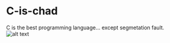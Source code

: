 # C-is-chad
C is the best programming language... except segmetation fault. \
![alt text]([https://gitlab.com/uploads/-/system/project/avatar/10487739/Mai_Sakurajima_Holding_C_Programming_Language.png])
